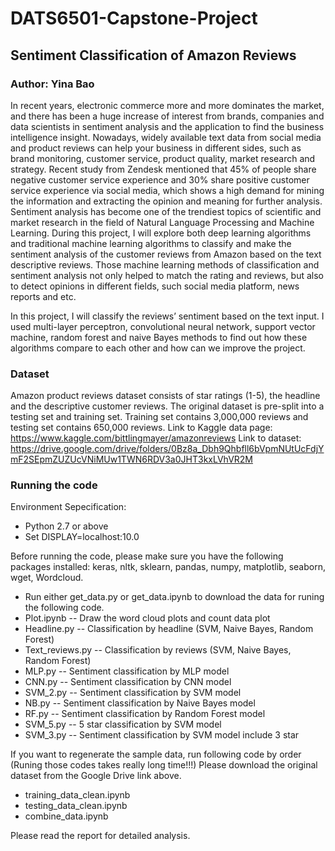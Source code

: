 # DATS6501-Capstone-Project
##  Sentiment Classification of Amazon Reviews
### Author: Yina Bao
In recent years, electronic commerce more and more dominates the market, and there has been a huge increase of interest from brands, companies and data scientists in sentiment analysis and the application to find the business intelligence insight. Nowadays, widely available text data from social media and product reviews can help your business in different sides, such as brand monitoring, customer service, product quality, market research and strategy. Recent study from Zendesk mentioned that 45% of people share negative customer service experience and 30% share positive customer service experience via social media, which shows a high demand for mining the information and extracting the opinion and meaning for further analysis. Sentiment analysis has become one of the trendiest topics of scientific and market research in the field of Natural Language Processing and Machine Learning. During this project, I will explore both deep learning algorithms and traditional machine learning algorithms to classify and make the sentiment analysis of the customer reviews from Amazon based on the text descriptive reviews. Those machine learning methods of classification and sentiment analysis not only helped to match the rating and reviews, but also to detect opinions in different fields, such social media platform, news reports and etc. 

In this project, I will classify the reviews’ sentiment based on the text input. I used multi-layer perceptron, convolutional neural network, support vector machine, random forest and naive Bayes methods to find out how these algorithms compare to each other and how can we improve the project.


### Dataset
Amazon product reviews dataset consists of star ratings (1-5), the headline and the descriptive customer reviews.
The original dataset is pre-split into a testing set and training set. Training set contains 3,000,000 reviews and testing set contains 650,000 reviews.
Link to Kaggle data page: https://www.kaggle.com/bittlingmayer/amazonreviews
Link to dataset: https://drive.google.com/drive/folders/0Bz8a_Dbh9Qhbfll6bVpmNUtUcFdjYmF2SEpmZUZUcVNiMUw1TWN6RDV3a0JHT3kxLVhVR2M


### Running the code
Environment Sepecification: 
* Python 2.7 or above
* Set DISPLAY=localhost:10.0

Before running the code, please make sure you have the following packages installed: keras, nltk, sklearn, pandas, numpy, matplotlib, seaborn, wget, Wordcloud.

* Run either get_data.py or get_data.ipynb to download the data for runing the following code.
* Plot.ipynb -- Draw the word cloud plots and count data plot
* Headline.py -- Classification by headline (SVM, Naive Bayes, Random Forest)
* Text_reviews.py -- Classification by reviews (SVM, Naive Bayes, Random Forest)
* MLP.py -- Sentiment classification by MLP model
* CNN.py -- Sentiment classification by CNN model
* SVM_2.py -- Sentiment classification by SVM model
* NB.py -- Sentiment classification by Naive Bayes model
* RF.py -- Sentiment classification by Random Forest model
* SVM_5.py -- 5 star classification by SVM model
* SVM_3.py -- Sentiment classification by SVM model include 3 star


If you want to regenerate the sample data, run following code by order (Runing those codes takes really long time!!!)
Please download the original dataset from the Google Drive link above.
* training_data_clean.ipynb
* testing_data_clean.ipynb
* combine_data.ipynb




Please read the report for detailed analysis.
